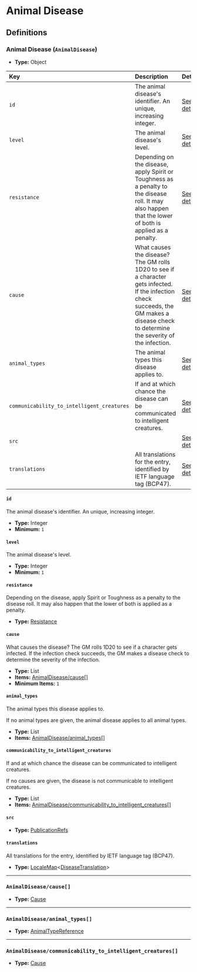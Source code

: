 # Animal Disease

## Definitions

### <a name="AnimalDisease"></a> Animal Disease (`AnimalDisease`)

- **Type:** Object

Key | Description | Details
:-- | :-- | :--
`id` | The animal disease's identifier. An unique, increasing integer. | <a href="#AnimalDisease/id">See details</a>
`level` | The animal disease's level. | <a href="#AnimalDisease/level">See details</a>
`resistance` | Depending on the disease, apply Spirit or Toughness as a penalty to the disease roll. It may also happen that the lower of both is applied as a penalty. | <a href="#AnimalDisease/resistance">See details</a>
`cause` | What causes the disease? The GM rolls 1D20 to see if a character gets infected. If the infection check succeeds, the GM makes a disease check to determine the severity of the infection. | <a href="#AnimalDisease/cause">See details</a>
`animal_types` | The animal types this disease applies to. | <a href="#AnimalDisease/animal_types">See details</a>
`communicability_to_intelligent_creatures` | If and at which chance the disease can be communicated to intelligent creatures. | <a href="#AnimalDisease/communicability_to_intelligent_creatures">See details</a>
`src` |  | <a href="#AnimalDisease/src">See details</a>
`translations` | All translations for the entry, identified by IETF language tag (BCP47). | <a href="#AnimalDisease/translations">See details</a>

#### <a name="AnimalDisease/id"></a> `id`

The animal disease's identifier. An unique, increasing integer.

- **Type:** Integer
- **Minimum:** `1`

#### <a name="AnimalDisease/level"></a> `level`

The animal disease's level.

- **Type:** Integer
- **Minimum:** `1`

#### <a name="AnimalDisease/resistance"></a> `resistance`

Depending on the disease, apply Spirit or Toughness as a penalty to the
disease roll. It may also happen that the lower of both is applied as a
penalty.

- **Type:** <a href="./_DiseasePoison.md#Resistance">Resistance</a>

#### <a name="AnimalDisease/cause"></a> `cause`

What causes the disease? The GM rolls 1D20 to see if a character gets
infected. If the infection check succeeds, the GM makes a disease check to
determine the severity of the infection.

- **Type:** List
- **Items:** <a href="#AnimalDisease/cause[]">AnimalDisease/cause[]</a>
- **Minimum Items:** `1`

#### <a name="AnimalDisease/animal_types"></a> `animal_types`

The animal types this disease applies to.

If no animal types are given, the animal disease applies to all animal
types.

- **Type:** List
- **Items:** <a href="#AnimalDisease/animal_types[]">AnimalDisease/animal_types[]</a>

#### <a name="AnimalDisease/communicability_to_intelligent_creatures"></a> `communicability_to_intelligent_creatures`

If and at which chance the disease can be communicated to intelligent
creatures.

If no causes are given, the disease is not communicable to intelligent
creatures.

- **Type:** List
- **Items:** <a href="#AnimalDisease/communicability_to_intelligent_creatures[]">AnimalDisease/communicability_to_intelligent_creatures[]</a>

#### <a name="AnimalDisease/src"></a> `src`

- **Type:** <a href="./source/_PublicationRef.md#PublicationRefs">PublicationRefs</a>

#### <a name="AnimalDisease/translations"></a> `translations`

All translations for the entry, identified by IETF language tag (BCP47).

- **Type:** <a href="./_LocaleMap.md#LocaleMap">LocaleMap</a>&lt;<a href="./_DiseasePoison.md#DiseaseTranslation">DiseaseTranslation</a>&gt;

---

### <a name="AnimalDisease/cause[]"></a> `AnimalDisease/cause[]`

- **Type:** <a href="./_DiseasePoison.md#Cause">Cause</a>

---

### <a name="AnimalDisease/animal_types[]"></a> `AnimalDisease/animal_types[]`

- **Type:** <a href="./_SimpleReferences.md#AnimalTypeReference">AnimalTypeReference</a>

---

### <a name="AnimalDisease/communicability_to_intelligent_creatures[]"></a> `AnimalDisease/communicability_to_intelligent_creatures[]`

- **Type:** <a href="./_DiseasePoison.md#Cause">Cause</a>
